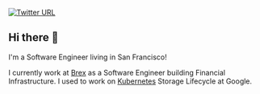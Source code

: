 [![Twitter URL](https://img.shields.io/twitter/url/https/twitter.com/dyzzhu.svg?style=social&label=Follow%20%40dyzzhu)](https://twitter.com/dyzzhu)

## Hi there 👋 

I'm a Software Engineer living in San Francisco!

I currently work at [Brex](https://www.brex.com/) as a Software Engineer building Financial Infrastructure. I used to work on [Kubernetes](https://kubernetes.io/) Storage Lifecycle at Google.
